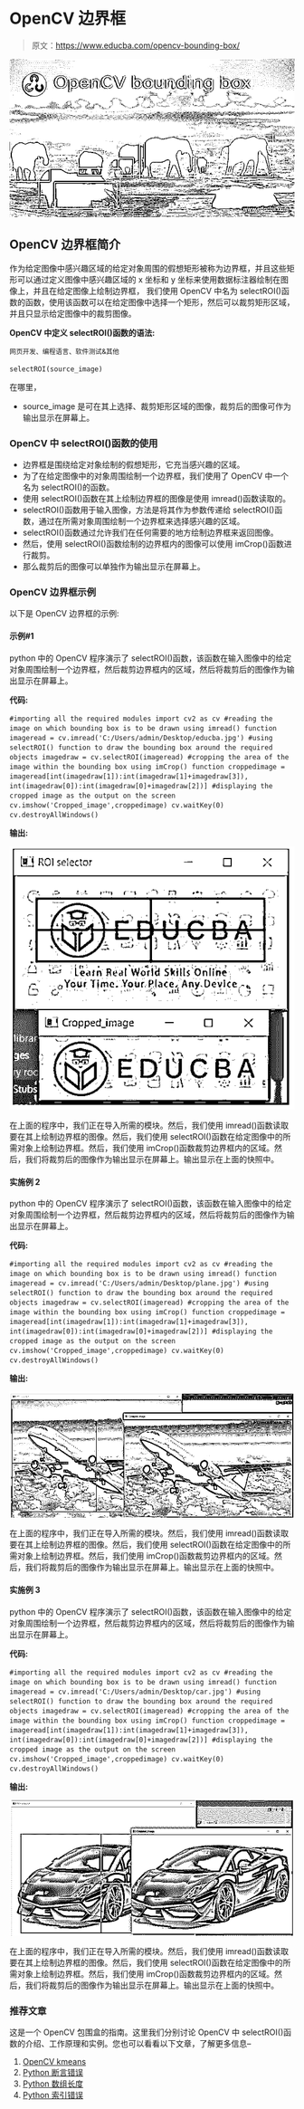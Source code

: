 # OpenCV 边界框

> 原文：<https://www.educba.com/opencv-bounding-box/>

![OpenCV-bounding-box](img/73cfd173b29ce68fc7d39ace92c17174.png)



## OpenCV 边界框简介

作为给定图像中感兴趣区域的给定对象周围的假想矩形被称为边界框，并且这些矩形可以通过定义图像中感兴趣区域的 x 坐标和 y 坐标来使用数据标注器绘制在图像上，并且在给定图像上绘制边界框， 我们使用 OpenCV 中名为 selectROI()函数的函数，使用该函数可以在给定图像中选择一个矩形，然后可以裁剪矩形区域，并且只显示给定图像中的裁剪图像。

**OpenCV 中定义 selectROI()函数的语法:**

<small>网页开发、编程语言、软件测试&其他</small>

`selectROI(source_image)`

在哪里，

*   source_image 是可在其上选择、裁剪矩形区域的图像，裁剪后的图像可作为输出显示在屏幕上。

### OpenCV 中 selectROI()函数的使用

*   边界框是围绕给定对象绘制的假想矩形，它充当感兴趣的区域。
*   为了在给定图像中的对象周围绘制一个边界框，我们使用了 OpenCV 中一个名为 selectROI()的函数。
*   使用 selectROI()函数在其上绘制边界框的图像是使用 imread()函数读取的。
*   selectROI()函数用于输入图像，方法是将其作为参数传递给 selectROI()函数，通过在所需对象周围绘制一个边界框来选择感兴趣的区域。
*   selectROI()函数通过允许我们在任何需要的地方绘制边界框来返回图像。
*   然后，使用 selectROI()函数绘制的边界框内的图像可以使用 imCrop()函数进行裁剪。
*   那么裁剪后的图像可以单独作为输出显示在屏幕上。

### OpenCV 边界框示例

以下是 OpenCV 边界框的示例:

#### 示例#1

python 中的 OpenCV 程序演示了 selectROI()函数，该函数在输入图像中的给定对象周围绘制一个边界框，然后裁剪边界框内的区域，然后将裁剪后的图像作为输出显示在屏幕上。

**代码:**

`#importing all the required modules
import cv2 as cv
#reading the image on which bounding box is to be drawn using imread() function
imageread = cv.imread('C:/Users/admin/Desktop/educba.jpg')
#using selectROI() function to draw the bounding box around the required objects
imagedraw = cv.selectROI(imageread)
#cropping the area of the image within the bounding box using imCrop() function
croppedimage = imageread[int(imagedraw[1]):int(imagedraw[1]+imagedraw[3]), int(imagedraw[0]):int(imagedraw[0]+imagedraw[2])] #displaying the cropped image as the output on the screen
cv.imshow('Cropped_image',croppedimage)
cv.waitKey(0)
cv.destroyAllWindows()`

**输出:**

![OpenCV bounding box 1](img/066451cfbb228eb4a1eaf3a6e7078ca7.png)



在上面的程序中，我们正在导入所需的模块。然后，我们使用 imread()函数读取要在其上绘制边界框的图像。然后，我们使用 selectROI()函数在给定图像中的所需对象上绘制边界框。然后，我们使用 imCrop()函数裁剪边界框内的区域。然后，我们将裁剪后的图像作为输出显示在屏幕上。输出显示在上面的快照中。

#### 实施例 2

python 中的 OpenCV 程序演示了 selectROI()函数，该函数在输入图像中的给定对象周围绘制一个边界框，然后裁剪边界框内的区域，然后将裁剪后的图像作为输出显示在屏幕上。

**代码:**

`#importing all the required modules
import cv2 as cv
#reading the image on which bounding box is to be drawn using imread() function
imageread = cv.imread('C:/Users/admin/Desktop/plane.jpg')
#using selectROI() function to draw the bounding box around the required objects
imagedraw = cv.selectROI(imageread)
#cropping the area of the image within the bounding box using imCrop() function
croppedimage = imageread[int(imagedraw[1]):int(imagedraw[1]+imagedraw[3]), int(imagedraw[0]):int(imagedraw[0]+imagedraw[2])] #displaying the cropped image as the output on the screen
cv.imshow('Cropped_image',croppedimage)
cv.waitKey(0)
cv.destroyAllWindows()`

**输出:**

![display the cropped image](img/8b8f3caa7bf0a4fab23841e3be0f54e9.png)



在上面的程序中，我们正在导入所需的模块。然后，我们使用 imread()函数读取要在其上绘制边界框的图像。然后，我们使用 selectROI()函数在给定图像中的所需对象上绘制边界框。然后，我们使用 imCrop()函数裁剪边界框内的区域。然后，我们将裁剪后的图像作为输出显示在屏幕上。输出显示在上面的快照中。

#### 实施例 3

python 中的 OpenCV 程序演示了 selectROI()函数，该函数在输入图像中的给定对象周围绘制一个边界框，然后裁剪边界框内的区域，然后将裁剪后的图像作为输出显示在屏幕上。

**代码:**

`#importing all the required modules
import cv2 as cv
#reading the image on which bounding box is to be drawn using imread() function
imageread = cv.imread('C:/Users/admin/Desktop/car.jpg')
#using selectROI() function to draw the bounding box around the required objects
imagedraw = cv.selectROI(imageread)
#cropping the area of the image within the bounding box using imCrop() function
croppedimage = imageread[int(imagedraw[1]):int(imagedraw[1]+imagedraw[3]), int(imagedraw[0]):int(imagedraw[0]+imagedraw[2])] #displaying the cropped image as the output on the screen
cv.imshow('Cropped_image',croppedimage)
cv.waitKey(0)
cv.destroyAllWindows()`

**输出:**

![OpenCV bounding box 3](img/da8e147b7fc2fc80c3018c935b355b91.png)



在上面的程序中，我们正在导入所需的模块。然后，我们使用 imread()函数读取要在其上绘制边界框的图像。然后，我们使用 selectROI()函数在给定图像中的所需对象上绘制边界框。然后，我们使用 imCrop()函数裁剪边界框内的区域。然后，我们将裁剪后的图像作为输出显示在屏幕上。输出显示在上面的快照中。

### 推荐文章

这是一个 OpenCV 包围盒的指南。这里我们分别讨论 OpenCV 中 selectROI()函数的介绍、工作原理和实例。您也可以看看以下文章，了解更多信息–

1.  [OpenCV kmeans](https://www.educba.com/opencv-kmeans/)
2.  [Python 断言错误](https://www.educba.com/python-assertionerror/)
3.  [Python 数组长度](https://www.educba.com/python-array-length/)
4.  [Python 索引错误](https://www.educba.com/python-indexerror/)





